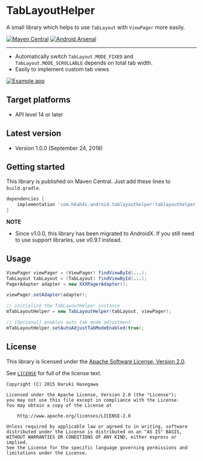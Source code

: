 TabLayoutHelper
===============

A small library which helps to use `TabLayout` with `ViewPager` more easily.

[![Maven Central](https://maven-badges.herokuapp.com/maven-central/com.h6ah4i.android.tablayouthelper/tablayouthelper/badge.svg)](https://maven-badges.herokuapp.com/maven-central/com.h6ah4i.android.tablayouthelper/tablayouthelper)
[![Android Arsenal](https://img.shields.io/badge/Android%20Arsenal-TabLayoutHelper-green.svg?style=flat)](https://android-arsenal.com/details/1/2273)

---

- Automatically switch `TabLayout.MODE_FIXED` and `TabLayout.MODE_SCROLLABLE` depends on total tab width.
- Easily to implement custom tab views

<a href="./pic/demo.gif?raw=true"><img src="./pic/demo.gif?raw=true" alt="Example app" /></a>

Target platforms
---

- API level 14 or later

Latest version
---

- Version 1.0.0  (September 24, 2018)

Getting started
---

This library is published on Maven Central. Just add these lines to `build.gradle`.

```gradle
dependencies {
    implementation 'com.h6ah4i.android.tablayouthelper:tablayouthelper:1.0.0'
}
```

**NOTE**
- Since v1.0.0, this library has been migrated to AndroidX. If you still need to use support libraries, use v0.9.1 instead.

Usage
---

```java
ViewPager viewPager = (ViewPager) findViewById(...);
TabLayout tabLayout = (TabLayout) findViewById(...);
PagerAdapter adapter = new XXXPagerAdapter();

viewPager.setAdapter(adapter);

// initialize the TabLayoutHelper instance
mTabLayoutHelper = new TabLayoutHelper(tabLayout, viewPager);

// [Optional] enables auto tab mode adjustment
mTabLayoutHelper.setAutoAdjustTabModeEnabled(true);
```

License
---

This library is licensed under the [Apache Software License, Version 2.0](http://www.apache.org/licenses/LICENSE-2.0).

See [`LICENSE`](LICENSE) for full of the license text.

    Copyright (C) 2015 Haruki Hasegawa

    Licensed under the Apache License, Version 2.0 (the "License");
    you may not use this file except in compliance with the License.
    You may obtain a copy of the License at

        http://www.apache.org/licenses/LICENSE-2.0

    Unless required by applicable law or agreed to in writing, software
    distributed under the License is distributed on an "AS IS" BASIS,
    WITHOUT WARRANTIES OR CONDITIONS OF ANY KIND, either express or implied.
    See the License for the specific language governing permissions and
    limitations under the License.
